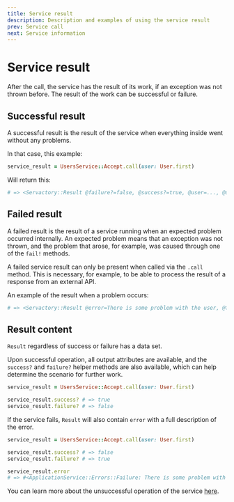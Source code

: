 ```yaml
---
title: Service result
description: Description and examples of using the service result
prev: Service call
next: Service information
---
```


# Service result

After the call, the service has the result of its work, if an exception was not thrown before.
The result of the work can be successful or failure.

## Successful result

A successful result is the result of the service when everything inside went without any problems.

In that case, this example:

```ruby
service_result = UsersService::Accept.call(user: User.first)
```

Will return this:

```ruby
# => <Servactory::Result @failure?=false, @success?=true, @user=..., @user?=true>
```

## Failed result

A failed result is the result of a service running when an expected problem occurred internally.
An expected problem means that an exception was not thrown, and the problem that arose, for example, was caused through one of the `fail!` methods.

A failed service result can only be present when called via the `.call` method.
This is necessary, for example, to be able to process the result of a response from an external API.

An example of the result when a problem occurs:

```ruby
# => <Servactory::Result @error=There is some problem with the user, @failure?=true, @success?=false>
```

## Result content

`Result` regardless of success or failure has a data set.

Upon successful operation, all output attributes are available,
and the `success?` and `failure?` helper methods are also available,
which can help determine the scenario for further work.

```ruby
service_result = UsersService::Accept.call(user: User.first)

service_result.success? # => true
service_result.failure? # => false
```

If the service fails, `Result` will also contain `error` with a full description of the error.

```ruby
service_result = UsersService::Accept.call(user: User.first)

service_result.success? # => false
service_result.failure? # => true

service_result.error
# => #<ApplicationService::Errors::Failure: There is some problem with the user>
```

You can learn more about the unsuccessful operation of the service [here](../failures).
